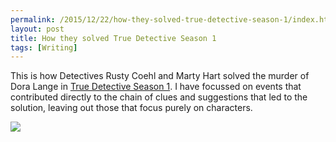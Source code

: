 ```yaml
---
permalink: /2015/12/22/how-they-solved-true-detective-season-1/index.html
layout: post
title: How they solved True Detective Season 1
tags: [Writing]
---
```

This is how Detectives Rusty Coehl and Marty Hart solved the murder of Dora Lange in [True Detective Season 1](https://en.wikipedia.org/wiki/True_Detective_(season_1)). I have focussed on events that contributed directly to the chain of clues and suggestions that led to the solution, leaving out those that focus purely on characters.

<img src='https://cloud.githubusercontent.com/assets/1565857/11953104/8a199ac6-a852-11e5-8e0c-9659eb3b183a.jpg' />
